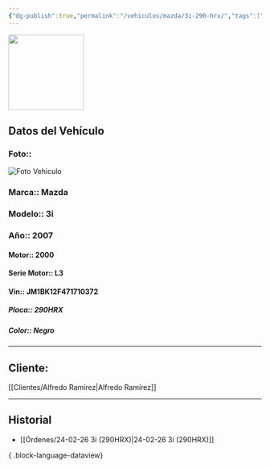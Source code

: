 ```yaml
---
{"dg-publish":true,"permalink":"/vehiculos/mazda/3i-290-hrx/","tags":["Mazda"]}
---
```


<img src="https://lh3.googleusercontent.com/d/137fl3TIZ0-PU8b-Pt0bsjclwHub_u78G" width="150">

## Datos del Vehículo 
### Foto:: 
<img src="https://lh3.googleusercontent.com/d/" Alt="Foto Vehiculo">

### Marca:: Mazda
### Modelo:: 3i
### Año:: 2007
#### Motor:: 2000
#### Serie Motor:: L3
#### Vin:: JM1BK12F471710372
##### Placa:: 290HRX
##### Color:: Negro
---

## Cliente:

[[Clientes/Alfredo Ramírez\|Alfredo Ramírez]]

---

## Historial

- [[Órdenes/24-02-26 3i (290HRX)\|24-02-26 3i (290HRX)]]

{ .block-language-dataview} 